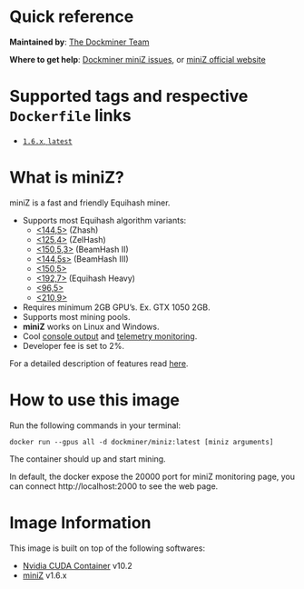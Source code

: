 # Quick reference

**Maintained by**: [The Dockminer Team](https://github.com/dockminer/miniZ)

**Where to get help**: [Dockminer miniZ issues](https://github.com/dockminer/miniZ/issues), or [miniZ official website](https://miniz.ch/)

# Supported tags and respective `Dockerfile` links

- [`1.6.x`, `latest`](https://github.com/dockminer/miniZ/blob/a69f01e4c91acb2a3e2b28ffdc2c9cda187ea0cc/Dockerfile)

# What is miniZ?

miniZ is a fast and friendly Equihash miner.

- Supports most Equihash algorithm variants:
    - [<144,5>](https://miniz.ch/1445-2/) (Zhash)
    - [<125,4>](https://miniz.ch/1254-2/) (ZelHash)
    - [<150,5,3>](https://miniz.ch/15053-2/) (BeamHash II)
    - [<144,5s>](https://miniz.ch/1445s/) (BeamHash III)
    - [<150,5>](https://miniz.ch/1505-2/)
    - [<192,7>](https://miniz.ch/1927-2/) (Equihash Heavy)
    - [<96,5>](https://miniz.ch/965-2/)
    - [<210,9>](https://miniz.ch/2109-2/)
- Requires minimum 2GB GPU’s. Ex. GTX 1050 2GB.
- Supports most mining pools.
- **miniZ** works on Linux and Windows.
- Cool [console output](https://miniz.ch/usage/#console-output) and [telemetry monitoring](https://miniz.ch/telemetry/).
- Developer fee is set to 2%.

For a detailed description of features read [here](https://miniz.ch/features/).

# How to use this image

Run the following commands in your terminal:

`docker run --gpus all -d dockminer/miniz:latest [miniz arguments]`

The container should up and start mining.

In default, the docker expose the 20000 port for miniZ monitoring page, you can connect http://localhost:2000 to see the web page.

# Image Information

This image is built on top of the following softwares:

- [Nvidia CUDA Container](https://gitlab.com/nvidia/container-images/cuda) v10.2
- [miniZ](https://miniz.ch/) v1.6.x
